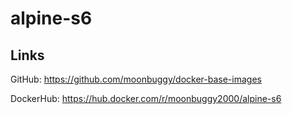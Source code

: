 # alpine-s6

## Links
GitHub: https://github.com/moonbuggy/docker-base-images

DockerHub: https://hub.docker.com/r/moonbuggy2000/alpine-s6
